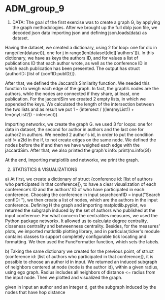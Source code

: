 # ADM_group_9
1.	DATA: The goal of the first exercise was to create a graph G, by applying the graph methodologies. After we brought up the full dblp json file, we decoded json data importing json and defining json.loads(data) as dataset. 

Having the dataset, we created a dictionary, using 2 for loop: one for dic in range(len(dataset)), one for j in range(len(dataset[dic]['authors'])). 
In this dictionary, we have as keys the authors ID, and for values a list of publications ID that each author wrote, as well as the conference ID in which each publication has been presented. The output has struct {authorID: [list of {confID:pubID}]}.

After that, we defined the Jaccard’s Similarity function. We needed this function to weigh each edge of the graph. In fact, the graph’s nodes are the authors, while the nodes are connected if they share, at least, one publication. For the jaccardSim we created 2 empty lists, in which we appended the keys. We calculated the length of the intersection between the two lists and as result we put  1 - (intersect / ((len(myList1) + len(myList2)) - intersect)).
   
Importing networkx, we create the graph G. we used 3 for loops: one for data in dataset, the second for author in authors and the last one for author2 in authors. We needed 2 author's id, in order to put the condition aId != a2Id in the if, to not create edges on the same node. We defined the nodes before the if and then we have weighed each edge with the jaccardSim.
After that, we also printed the graph's info:  print(nx.info(G))
 
At the end, importing matplotlib and networkx, we print the graph.

2.	STATISTICS & VISUALIZATIONS

a)	At first, we create a dictionary of struct {conference id: [list of authors who participated in that conference]}, to have a clear visualization of each conference’s ID and the authors’ ID of who have participated in each conference. 
Choosing the conference in input searchconfID = input("Search confID: "), we then create a list of nodes, which are the authors in the input conference. 
Defining H the graph and importing matplotlib.pyplot, we returned the subgraph induced by the set of authors who published at the input conference. 
For what concern the centralities measures, we used the Python package networkx. It allowed us to calculate degree centrality, closeness centrality and betweenness centrality. 
Besides, for the measures' plots, we imported matlotlib plotting library, and in particular,ticker's module contains classes to support completely configurable tick locating and formatting. We then used the FuncFormatter function, which sets the labels.

b)	Taking the same dictionary we created for the previous point, of struct {conference id: [list of authors who participated in that conference]}, it is possible to choose an author id in input. We returned an induced subgraph of neighbors centered at node (node is the author id), within a given radius, using ego graph. Radius includes all neighbors of distance <= radius from the input node. 
Then we plotted and visualized the graph. 

given in input an author and an integer d, get the subgraph induced by the nodes that have hop distance 




